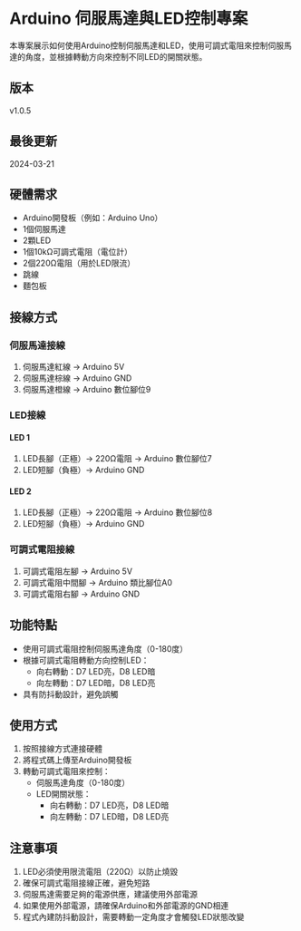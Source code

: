# Arduino 伺服馬達與LED控制專案

本專案展示如何使用Arduino控制伺服馬達和LED，使用可調式電阻來控制伺服馬達的角度，並根據轉動方向來控制不同LED的開關狀態。

## 版本
v1.0.5

## 最後更新
2024-03-21

## 硬體需求
- Arduino開發板（例如：Arduino Uno）
- 1個伺服馬達
- 2顆LED
- 1個10kΩ可調式電阻（電位計）
- 2個220Ω電阻（用於LED限流）
- 跳線
- 麵包板

## 接線方式
### 伺服馬達接線
1. 伺服馬達紅線 → Arduino 5V
2. 伺服馬達棕線 → Arduino GND
3. 伺服馬達橙線 → Arduino 數位腳位9

### LED接線
#### LED 1
1. LED長腳（正極）→ 220Ω電阻 → Arduino 數位腳位7
2. LED短腳（負極）→ Arduino GND

#### LED 2
1. LED長腳（正極）→ 220Ω電阻 → Arduino 數位腳位8
2. LED短腳（負極）→ Arduino GND

### 可調式電阻接線
1. 可調式電阻左腳 → Arduino 5V
2. 可調式電阻中間腳 → Arduino 類比腳位A0
3. 可調式電阻右腳 → Arduino GND

## 功能特點
- 使用可調式電阻控制伺服馬達角度（0-180度）
- 根據可調式電阻轉動方向控制LED：
  - 向右轉動：D7 LED亮，D8 LED暗
  - 向左轉動：D7 LED暗，D8 LED亮
- 具有防抖動設計，避免誤觸

## 使用方式
1. 按照接線方式連接硬體
2. 將程式碼上傳至Arduino開發板
3. 轉動可調式電阻來控制：
   - 伺服馬達角度（0-180度）
   - LED開關狀態：
     - 向右轉動：D7 LED亮，D8 LED暗
     - 向左轉動：D7 LED暗，D8 LED亮

## 注意事項
1. LED必須使用限流電阻（220Ω）以防止燒毀
2. 確保可調式電阻接線正確，避免短路
3. 伺服馬達需要足夠的電源供應，建議使用外部電源
4. 如果使用外部電源，請確保Arduino和外部電源的GND相連
5. 程式內建防抖動設計，需要轉動一定角度才會觸發LED狀態改變 
